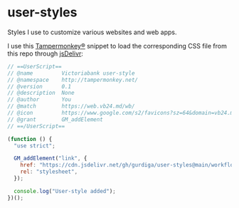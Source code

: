 # user-styles

Styles I use to customize various websites and web apps.

I use this [Tampermonkey®][1] snippet to load the corresponding CSS file from this repo through [jsDelivr][0]:

[0]: https://www.jsdelivr.com/
[1]: https://www.tampermonkey.net/

```js
// ==UserScript==
// @name         Victoriabank user-style
// @namespace    http://tampermonkey.net/
// @version      0.1
// @description  None
// @author       You
// @match        https://web.vb24.md/wb/
// @icon         https://www.google.com/s2/favicons?sz=64&domain=vb24.md
// @grant        GM_addElement
// ==/UserScript==

(function () {
  "use strict";

  GM_addElement("link", {
    href: "https://cdn.jsdelivr.net/gh/gurdiga/user-styles@main/workflowy.css",
    rel: "stylesheet",
  });

  console.log("User-style added");
})();
```
